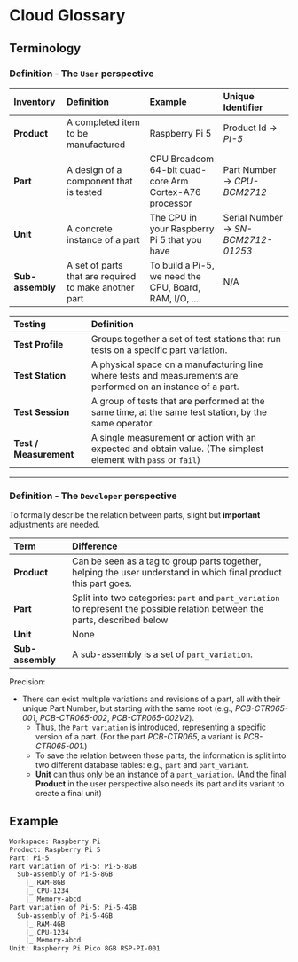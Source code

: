 # Cloud Glossary

## Terminology

### Definition - The `User` perspective

| Inventory        | Definition                                            | Example                                                | Unique Identifier                  |
| :--------------- | :---------------------------------------------------- | :----------------------------------------------------- | :--------------------------------- |
| **Product**      | A completed item to be manufactured                   | Raspberry Pi 5                                         | Product Id → _PI-5_                |
| **Part**         | A design of a component that is tested                | CPU Broadcom 64-bit quad-core Arm Cortex-A76 processor | Part Number → _CPU-BCM2712_        |
| **Unit**         | A concrete instance of a part                         | The CPU in your Raspberry Pi 5 that you have           | Serial Number → _SN-BCM2712-01253_ |
| **Sub-assembly** | A set of parts that are required to make another part | To build a Pi-5, we need the CPU, Board, RAM, I/O, ... | N/A                                |

| Testing                | Definition                                                                                                     |
| :--------------------- | :------------------------------------------------------------------------------------------------------------- |
| **Test Profile**       | Groups together a set of test stations that run tests on a specific part variation.                                          |
| **Test Station**       | A physical space on a manufacturing line where tests and measurements are performed on an instance of a part.  |
| **Test Session**       | A group of tests that are performed at the same time, at the same test station, by the same operator.          |
| **Test / Measurement** | A single measurement or action with an expected and obtain value. (The simplest element with `pass` or `fail`) |

---

### Definition - The `Developer` perspective

To formally describe the relation between parts, slight but **important** adjustments are needed.

| Term             | Difference                                                                                                                   |
| :--------------- | :--------------------------------------------------------------------------------------------------------------------------- |
| **Product**      | Can be seen as a tag to group parts together, helping the user understand in which final product this part goes.             |
| **Part**         | Split into two categories: `part` and `part_variation` to represent the possible relation between the parts, described below |
| **Unit**         | None                                                                                                                         |
| **Sub-assembly** | A sub-assembly is a set of `part_variation`.                                                                                 |

Precision:

- There can exist multiple variations and revisions of a part, all with their unique Part Number, but starting with the same root (e.g., _PCB-CTR065-001_, _PCB-CTR065-002_, _PCB-CTR065-002V2_).
  - Thus, the `Part variation` is introduced, representing a specific version of a part. (For the part _PCB-CTR065_, a variant is _PCB-CTR065-001_.)
  - To save the relation between those parts, the information is split into two different database tables: e.g., `part` and `part_variant`.
  - **Unit** can thus only be an instance of a `part_variation`. (And the final **Product** in the user perspective also needs its part and its variant to create a final unit)

## Example

```txt
Workspace: Raspberry Pi
Product: Raspberry Pi 5
Part: Pi-5
Part variation of Pi-5: Pi-5-8GB
  Sub-assembly of Pi-5-8GB
    |_ RAM-8GB
    |_ CPU-1234
    |_ Memory-abcd
Part variation of Pi-5: Pi-5-4GB
  Sub-assembly of Pi-5-4GB
    |_ RAM-4GB
    |_ CPU-1234
    |_ Memory-abcd
Unit: Raspberry Pi Pico 8GB RSP-PI-001
```
